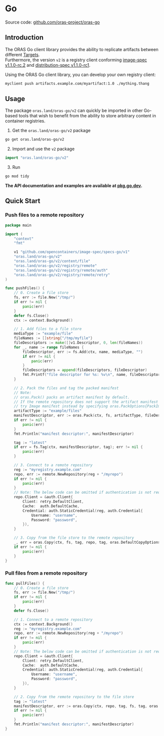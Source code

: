 # Go

Source code: [github.com/oras-project/oras-go](https://github.com/oras-project/oras-go)

## Introduction

The ORAS Go client library provides the ability to replicate artifacts between different [Targets](../#target).  
Furthermore, the version `v2` is a registry client conforming [image-spec v1.1.0-rc.2](https://github.com/opencontainers/image-spec/releases/tag/v1.1.0-rc2) and [distribution-spec v1.1.0-rc1](https://github.com/opencontainers/distribution-spec/blob/v1.1.0-rc1/spec.md).

Using the ORAS Go client library, you can develop your own registry client:

```sh
myclient push artifacts.example.com/myartifact:1.0 ./mything.thang
```

## Usage

The package `oras.land/oras-go/v2` can quickly be imported in other Go-based tools that
wish to benefit from the ability to store arbitrary content in container registries.

1. Get the  `oras.land/oras-go/v2` package
```sh
go get oras.land/oras-go/v2
```

2. Import and use the `v2` package
```go
import "oras.land/oras-go/v2"
```

3. Run
```sh
go mod tidy
```

**The API documentation and examples are available at [pkg.go.dev](https://pkg.go.dev/oras.land/oras-go/v2).**

## Quick Start

### Push files to a remote repository

```go
package main

import (
    "context"
    "fmt"

    v1 "github.com/opencontainers/image-spec/specs-go/v1"
    "oras.land/oras-go/v2"
    "oras.land/oras-go/v2/content/file"
    "oras.land/oras-go/v2/registry/remote"
    "oras.land/oras-go/v2/registry/remote/auth"
    "oras.land/oras-go/v2/registry/remote/retry"
)

func pushFiles() {
    // 0. Create a file store
    fs, err := file.New("/tmp/")
    if err != nil {
        panic(err)
    }
    defer fs.Close()
    ctx := context.Background()

    // 1. Add files to a file store
    mediaType := "example/file"
    fileNames := []string{"/tmp/myfile"}
    fileDescriptors := make([]v1.Descriptor, 0, len(fileNames))
    for _, name := range fileNames {
        fileDescriptor, err := fs.Add(ctx, name, mediaType, "")
        if err != nil {
            panic(err)
        }
        fileDescriptors = append(fileDescriptors, fileDescriptor)
        fmt.Printf("file descriptor for %s: %v\n", name, fileDescriptor)
    }

    // 2. Pack the files and tag the packed manifest
    // Note:
    // oras.Pack() packs an artifact manifest by default.
    // If the remote repository does not support the artifact manifest media type,
    // try Image manifest instead by specifying oras.PackOptions{PackImageManifest: true}.
    artifactType := "example/files"
    manifestDescriptor, err := oras.Pack(ctx, fs, artifactType, fileDescriptors, oras.PackOptions{})
    if err != nil {
        panic(err)
    }
    fmt.Println("manifest descriptor:", manifestDescriptor)

    tag := "latest"
    if err = fs.Tag(ctx, manifestDescriptor, tag); err != nil {
        panic(err)
    }

    // 3. Connect to a remote repository
    reg := "myregistry.example.com"
    repo, err := remote.NewRepository(reg + "/myrepo")
    if err != nil {
        panic(err)
    }
    // Note: The below code can be omitted if authentication is not required
    repo.Client = &auth.Client{
        Client: retry.DefaultClient,
        Cache:  auth.DefaultCache,
        Credential: auth.StaticCredential(reg, auth.Credential{
            Username: "username",
            Password: "password",
        }),
    }

    // 3. Copy from the file store to the remote repository
    _, err = oras.Copy(ctx, fs, tag, repo, tag, oras.DefaultCopyOptions)
    if err != nil {
        panic(err)
    }
}
```

### Pull files from a remote repository

```go
func pullFiles() {
    // 0. Create a file store
    fs, err := file.New("/tmp/")
    if err != nil {
        panic(err)
    }
    defer fs.Close()

    // 1. Connect to a remote repository
    ctx := context.Background()
    reg := "myregistry.example.com"
    repo, err := remote.NewRepository(reg + "/myrepo")
    if err != nil {
        panic(err)
    }
    // Note: The below code can be omitted if authentication is not required
    repo.Client = &auth.Client{
        Client: retry.DefaultClient,
        Cache:  auth.DefaultCache,
        Credential: auth.StaticCredential(reg, auth.Credential{
            Username: "username",
            Password: "password",
        }),
    }

    // 2. Copy from the remote repository to the file store
    tag := "latest"
    manifestDescriptor, err := oras.Copy(ctx, repo, tag, fs, tag, oras.DefaultCopyOptions)
    if err != nil {
        panic(err)
    }
    fmt.Println("manifest descriptor:", manifestDescriptor)
}
```
